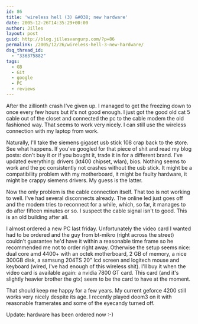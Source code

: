 ```yaml
---
id: 86
title: 'wireless hell (3) &#038; new hardware'
date: 2005-12-26T14:35:29+00:00
author: Jilles
layout: post
guid: http://blog.jillesvangurp.com/?p=86
permalink: /2005/12/26/wireless-hell-3-new-hardware/
dsq_thread_id:
  - "336375882"
tags:
  - GB
  - Git
  - google
  - PC
  - reviews
---
```

After the zillionth crash I've given up. I managed to get the freezing down to once every few hours but it's not good enough. I just got the good old cat 5 cable out of the closet and connected the pc to the cable modem the old fashioned way.  That seems to work very nicely. I can still use the wireless connection with my laptop from work.

Naturally, I'll take the siemens gigaset usb stick 108 crap back to the store.  See what happens. If you've googled for that piece of shit and read my blog posts: don't buy it or if you bought it, trade it in for a different brand. I've updated everything: drivers (kt400 chipset, wlan), bios. Nothing seems to work and the pc consistently not crashes without the usb stick. It might be a compatibility problem with my motherboard, it might be faulty hardware, it might be crappy siemens drivers. My guess is the latter.

Now the only problem is the cable connection itself. That too is not working to well. I've had several disconnects already. The online led just goes off and the modem tries to reconnect for a while, which, so far, it manages to do after fifteen minutes or so. I suspect the cable signal isn't to good. This is an old building after all.

I almost ordered a new PC last friday. Unfortunately the video card I wanted had to be ordered and the guy from bt-mikro (right across the street) couldn't guarantee he'd have it within a reasonable time frame so he recommended me not to order right away. Otherwise the setup seems nice: dual core amd 4400+ with an octek motherboard, 2 GB of memory, a nice 300GB disk, a samsung 204TS 20" lcd screen and logitech mouse and keyboard (wired, I've had enough of this wireless shit). I'll buy it when the video card is available again: a nvidia 7800 GT card. This card (and it's slightly heavier brother the gtx) seem to be the card to have at the moment.

That should keep me happy for a few years. My current geforce 4200 still works very nicely despite its age. I recently played doom3 on it with reasonable framerates and some of the eyecandy turned off.

Update: hardware has been ordered now :-)